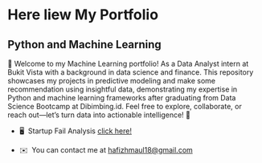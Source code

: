 Here liew My Portfolio
======================================================================================================================================

Python and Machine Learning
---------------------------------

👋 Welcome to my Machine Learning portfolio! As a Data Analyst intern at Bukit Vista with a background in data science and finance. This repository showcases my projects in predictive modeling and make some recommendation using insightful data, demonstrating my expertise in Python and machine learning frameworks after graduating from Data Science Bootcamp at Dibimbing.id. Feel free to explore, collaborate, or reach out—let’s turn data into actionable intelligence! 🚀

*   🖥️  Startup Fail Analysis [click here!](https://github.com/hafizhmaul18/Startup_Fail_Analysis)



*   ✉️  You can contact me at [hafizhmaul18@gmail.com](mailto:hafizhmaul18@gmail.com)
